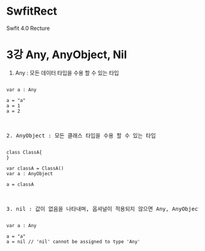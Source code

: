 # SwfitRect
Swfit 4.0 Recture

3강 Any, AnyObject, Nil
===========
1. Any : 모든 데이터 타입을 수용 할 수 있는 타입
<pre><code>
var a : Any

a = "a"
a = 1
a = 2
<pre></code>

2. AnyObject : 모든 클래스 타입을 수용 할 수 있는 타입
<pre><code>
class ClassA{
}

var classA = ClassA()
var a : AnyObject

a = classA
<pre></code>

3. nil : 값이 없음을 나타내며, 옵셔널이 적용되지 않으면 Any, AnyObject 타입 수용 불가
<pre><code>
var a : Any

a = "a"
a = nil // 'nil' cannot be assigned to type 'Any'
</pre></code>
